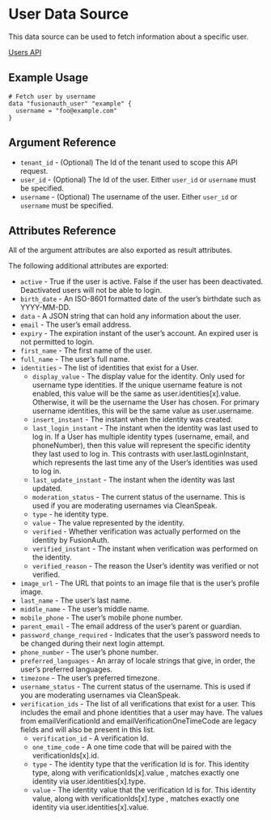 # User Data Source

This data source can be used to fetch information about a specific user.

[Users API](https://fusionauth.io/docs/v1/tech/apis/users)

## Example Usage

```hcl
# Fetch user by username
data "fusionauth_user" "example" {
  username = "foo@example.com"
}
```

## Argument Reference

* `tenant_id` - (Optional) The Id of the tenant used to scope this API request.
* `user_id` - (Optional) The Id of the user. Either `user_id` or `username` must be specified.
* `username` - (Optional) The username of the user. Either `user_id` or `username` must be specified.

## Attributes Reference

All of the argument attributes are also exported as result attributes.

The following additional attributes are exported:

* `active` - True if the user is active. False if the user has been deactivated. Deactivated users will not be able to login.
* `birth_date` - An ISO-8601 formatted date of the user’s birthdate such as YYYY-MM-DD.
* `data` - A JSON string that can hold any information about the user.
* `email` - The user’s email address.
* `expiry` - The expiration instant of the user’s account. An expired user is not permitted to login.
* `first_name` - The first name of the user.
* `full_name` - The user’s full name.
* `identities` - The list of identities that exist for a User.
  * `display_value` - The display value for the identity. Only used for username type identities. If the unique username feature is not enabled, this value will be the same as user.identities[x].value. Otherwise, it will be the username the User has chosen. For primary username identities, this will be the same value as user.username.
  * `insert_instant` - The instant when the identity was created.
  * `last_login_instant` - The instant when the identity was last used to log in. If a User has multiple identity types (username, email, and phoneNumber), then this value will represent the specific identity they last used to log in. This contrasts with user.lastLoginInstant, which represents the last time any of the User’s identities was used to log in.
  * `last_update_instant` - The instant when the identity was last updated.
  * `moderation_status` - The current status of the username. This is used if you are moderating usernames via CleanSpeak.
  * `type` - he identity type.
  * `value` - The value represented by the identity.
  * `verified` - Whether verification was actually performed on the identity by FusionAuth.
  * `verified_instant` - The instant when verification was performed on the identity.
  * `verified_reason` - The reason the User’s identity was verified or not verified.
* `image_url` - The URL that points to an image file that is the user’s profile image.
* `last_name` - The user’s last name.
* `middle_name` - The user’s middle name.
* `mobile_phone` - The user’s mobile phone number.
* `parent_email` - The email address of the user’s parent or guardian.
* `password_change_required` - Indicates that the user’s password needs to be changed during their next login attempt.
* `phone_number` - The user’s phone number.
* `preferred_languages` - An array of locale strings that give, in order, the user’s preferred languages.
* `timezone` - The user’s preferred timezone.
* `username_status` - The current status of the username. This is used if you are moderating usernames via CleanSpeak.
* `verification_ids` - The list of all verifications that exist for a user. This includes the email and phone identities that a user may have. The values from emailVerificationId and emailVerificationOneTimeCode are legacy fields and will also be present in this list.
  * `verification_id` - A verification Id.
  * `one_time_code` - A one time code that will be paired with the verificationIds[x].id.
  * `type` - The identity type that the verification Id is for. This identity type, along with verificationIds[x].value , matches exactly one identity via user.identities[x].type.
  * `value` - The identity value that the verification Id is for. This identity value, along with verificationIds[x].type , matches exactly one identity via user.identities[x].value.
